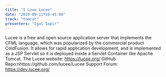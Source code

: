 ```yaml
---
title: "I Love Lucee"
date: "2019-09-11T16:45:00"
track: "tomcat"
presenters: "Igal Sapir"
---
```


Lucee is a free and open source application server that implements the CFML language, which was popularized by the commercial product ColdFusion.  It allows for rapid application development, and is implemented as a JSP Servlet so it is deployed inside a Servlet Container like Apache Tomcat. The Lucee website: https://lucee.org/ GitHub Repo:nhttps://github.com/lucee/Lucee Support Forum: https://dev.lucee.org/